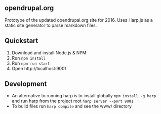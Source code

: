 opendrupal.org
---------------

Prototype of the updated opendrupal.org site for 2016. Uses Harp.js as a static
site generator to parse markdown files.

## Quickstart

1. Download and install Node.js & NPM
2. Run ```npm install```
3. Run ```npm run start```
4. Open http://localhost:9001

## Development

* An alternative to running harp is to install globally ```npm install -g harp```
  and run harp from the project root ```harp server --port 9001```
* To build files run ```harp compile``` and see the www/ directory
